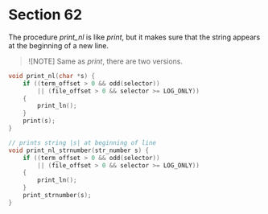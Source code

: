 # Section 62

The procedure *print_nl* is like *print*, but it makes sure that the string appears at the beginning of a new line.

> ![NOTE]
> Same as *print*, there are two versions.

```c io/basic_printing.c
void print_nl(char *s) {
    if ((term_offset > 0 && odd(selector))
        || (file_offset > 0 && selector >= LOG_ONLY))
    {
        print_ln();
    }
    print(s);
}

// prints string |s| at beginning of line
void print_nl_strnumber(str_number s) {
    if ((term_offset > 0 && odd(selector))
        || (file_offset > 0 && selector >= LOG_ONLY))
    {
        print_ln();
    }
    print_strnumber(s);
}
```
